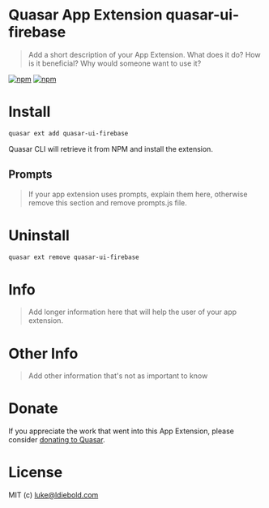 # Quasar App Extension quasar-ui-firebase

> Add a short description of your App Extension. What does it do? How is it beneficial? Why would someone want to use it?

[![npm](https://img.shields.io/npm/v/quasar-app-extension-quasar-ui-firebase.svg?label=quasar-app-extension-quasar-ui-firebase)](https://www.npmjs.com/package/quasar-app-extension-quasar-ui-firebase)
[![npm](https://img.shields.io/npm/dt/quasar-app-extension-quasar-ui-firebase.svg)](https://www.npmjs.com/package/quasar-app-extension-quasar-ui-firebase)

# Install
```bash
quasar ext add quasar-ui-firebase
```
Quasar CLI will retrieve it from NPM and install the extension.

## Prompts

> If your app extension uses prompts, explain them here, otherwise remove this section and remove prompts.js file.

# Uninstall
```bash
quasar ext remove quasar-ui-firebase
```

# Info
> Add longer information here that will help the user of your app extension.

# Other Info
> Add other information that's not as important to know

# Donate
If you appreciate the work that went into this App Extension, please consider [donating to Quasar](https://donate.quasar.dev).

# License
MIT (c) luke@ldiebold.com
